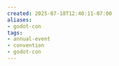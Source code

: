 ```yaml
---
created: 2025-07-18T12:40:11-07:00
aliases:
- godot-con
tags:
- annual-event
- convention
- godot-con
---
```

